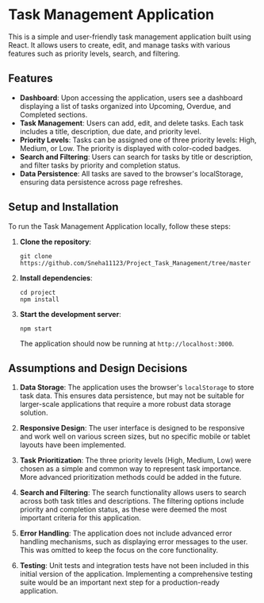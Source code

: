# Task Management Application

This is a simple and user-friendly task management application built using React. It allows users to create, edit, and manage tasks with various features such as priority levels, search, and filtering.

## Features

- **Dashboard**: Upon accessing the application, users see a dashboard displaying a list of tasks organized into Upcoming, Overdue, and Completed sections.
- **Task Management**: Users can add, edit, and delete tasks. Each task includes a title, description, due date, and priority level.
- **Priority Levels**: Tasks can be assigned one of three priority levels: High, Medium, or Low. The priority is displayed with color-coded badges.
- **Search and Filtering**: Users can search for tasks by title or description, and filter tasks by priority and completion status.
- **Data Persistence**: All tasks are saved to the browser's localStorage, ensuring data persistence across page refreshes.

## Setup and Installation

To run the Task Management Application locally, follow these steps:

1. **Clone the repository**:

   ```
   git clone https://github.com/Sneha11123/Project_Task_Management/tree/master
   ```

2. **Install dependencies**:

   ```
   cd project
   npm install
   ```

3. **Start the development server**:

   ```
   npm start
   ```

   The application should now be running at `http://localhost:3000`.

## Assumptions and Design Decisions

1. **Data Storage**: The application uses the browser's `localStorage` to store task data. This ensures data persistence, but may not be suitable for larger-scale applications that require a more robust data storage solution.

2. **Responsive Design**: The user interface is designed to be responsive and work well on various screen sizes, but no specific mobile or tablet layouts have been implemented.

3. **Task Prioritization**: The three priority levels (High, Medium, Low) were chosen as a simple and common way to represent task importance. More advanced prioritization methods could be added in the future.

4. **Search and Filtering**: The search functionality allows users to search across both task titles and descriptions. The filtering options include priority and completion status, as these were deemed the most important criteria for this application.

5. **Error Handling**: The application does not include advanced error handling mechanisms, such as displaying error messages to the user. This was omitted to keep the focus on the core functionality.

6. **Testing**: Unit tests and integration tests have not been included in this initial version of the application. Implementing a comprehensive testing suite would be an important next step for a production-ready application.
